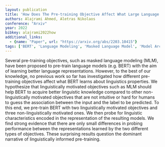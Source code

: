 ```yaml
---
layout: publication
title: 'How Does The Pre-training Objective Affect What Large Language Models Learn About Linguistic Properties?'
authors: Alajrami Ahmed, Aletras Nikolaos
conference: "Arxiv"
year: 2022
bibkey: alajrami2022how
additional_links:
  - {name: "Paper", url: "https://arxiv.org/abs/2203.10415"}
tags: ['BERT', 'Language Modeling', 'Masked Language Model', 'Model Architecture', 'Pretraining Methods', 'Training Techniques']
---
```

Several pre-training objectives, such as masked language modeling (MLM), have
been proposed to pre-train language models (e.g. BERT) with the aim of learning
better language representations. However, to the best of our knowledge, no
previous work so far has investigated how different pre-training objectives
affect what BERT learns about linguistics properties. We hypothesize that
linguistically motivated objectives such as MLM should help BERT to acquire
better linguistic knowledge compared to other non-linguistically motivated
objectives that are not intuitive or hard for humans to guess the association
between the input and the label to be predicted. To this end, we pre-train BERT
with two linguistically motivated objectives and three non-linguistically
motivated ones. We then probe for linguistic characteristics encoded in the
representation of the resulting models. We find strong evidence that there are
only small differences in probing performance between the representations
learned by the two different types of objectives. These surprising results
question the dominant narrative of linguistically informed pre-training.
